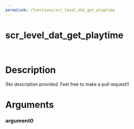 ```yaml
---
permalink: /functions/scr_level_dat_get_playtime
---
```

# scr_level_dat_get_playtime  
&nbsp;  
# Description  
(No description provided. Feel free to make a pull request!) 
&nbsp;  
# Arguments
### argument0

&nbsp;    


